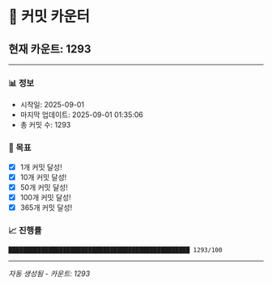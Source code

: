 # 🔢 커밋 카운터

## 현재 카운트: 1293

---

### 📊 정보
- 시작일: 2025-09-01
- 마지막 업데이트: 2025-09-01 01:35:06
- 총 커밋 수: 1293

### 🎯 목표
- [x] 1개 커밋 달성!
- [x] 10개 커밋 달성!
- [x] 50개 커밋 달성!
- [x] 100개 커밋 달성!
- [x] 365개 커밋 달성!

### 📈 진행률
```
██████████████████████████████████████████████████ 1293/100
```

---
*자동 생성됨 - 카운트: 1293*
